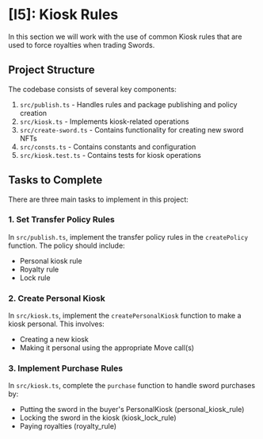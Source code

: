 # [I5]: Kiosk Rules

In this section we will work with the use of common Kiosk rules that are used to force royalties
when trading Swords.

## Project Structure

The codebase consists of several key components:

1. `src/publish.ts` - Handles rules and package publishing and policy creation
2. `src/kiosk.ts` - Implements kiosk-related operations
3. `src/create-sword.ts` - Contains functionality for creating new sword NFTs
4. `src/consts.ts` - Contains constants and configuration
5. `src/kiosk.test.ts` - Contains tests for kiosk operations

## Tasks to Complete

There are three main tasks to implement in this project:

### 1. Set Transfer Policy Rules
In `src/publish.ts`, implement the transfer policy rules in the `createPolicy` function. The policy should include:
- Personal kiosk rule
- Royalty rule
- Lock rule

### 2. Create Personal Kiosk
In `src/kiosk.ts`, implement the `createPersonalKiosk` function to make a kiosk personal. This involves:
- Creating a new kiosk
- Making it personal using the appropriate Move call(s)

### 3. Implement Purchase Rules
In `src/kiosk.ts`, complete the `purchase` function to handle sword purchases by:
- Putting the sword in the buyer's PersonalKiosk (personal_kiosk_rule)
- Locking the sword in the kiosk (kiosk_lock_rule)
- Paying royalties (royalty_rule)
